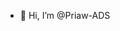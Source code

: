 - 👋 Hi, I’m @Priaw-ADS

<!---
Priaw-ADS/Priaw-ADS is a ✨ special ✨ repository because its `README.md` (this file) appears on your GitHub profile.
You can click the Preview link to take a look at your changes.
--->
